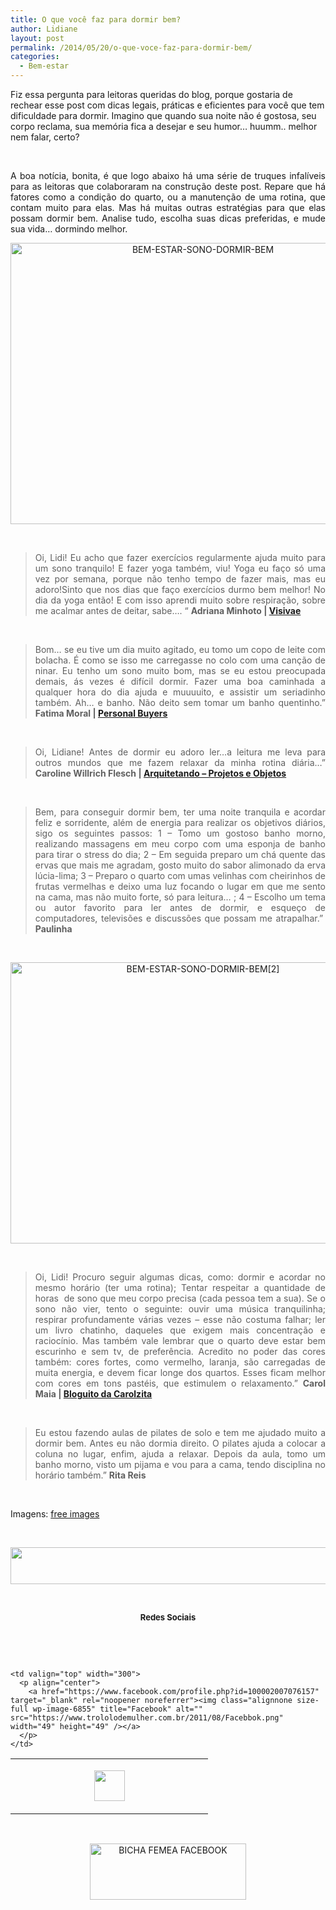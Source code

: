 ```yaml
---
title: O que você faz para dormir bem?
author: Lidiane
layout: post
permalink: /2014/05/20/o-que-voce-faz-para-dormir-bem/
categories:
  - Bem-estar
---
```

Fiz essa pergunta para leitoras queridas do blog, porque gostaria de rechear esse post com dicas legais, práticas e eficientes para você que tem dificuldade para dormir. Imagino que quando sua noite não é gostosa, seu corpo reclama, sua memória fica a desejar e seu humor… huumm.. melhor nem falar, certo?

&nbsp;

<p align="justify">
  A boa notícia, bonita, é que logo abaixo há uma série de truques infalíveis para as leitoras que colaboraram na construção deste post. Repare que há fatores como a condição do quarto, ou a manutenção de uma rotina, que contam muito para elas. Mas há muitas outras estratégias para que elas possam dormir bem. Analise tudo, escolha suas dicas preferidas, e mude sua vida… dormindo melhor.
</p>

<!--more-->

<p align="center">
  <a href="https://www.trololodemulher.com.br/2014/05/BEM-ESTAR-SONO-DORMIR-BEM.jpg"><img class="alignnone size-full wp-image-10030" alt="BEM-ESTAR-SONO-DORMIR-BEM" src="https://www.trololodemulher.com.br/2014/05/BEM-ESTAR-SONO-DORMIR-BEM.jpg" width="600" height="450" /></a>
</p>

&nbsp;

> <p align="justify">
>   Oi, Lidi! Eu acho que fazer exercícios regularmente ajuda muito para um sono tranquilo! E fazer yoga também, viu! Yoga eu faço só uma vez por semana, porque não tenho tempo de fazer mais, mas eu adoro!Sinto que nos dias que faço exercícios durmo bem melhor! No dia da yoga então! E com isso aprendi muito sobre respiração, sobre me acalmar antes de deitar, sabe&#8230;. “ <strong>Adriana Minhoto | </strong><a href="http://www.visivae.com.br/" target="_blank" rel="noopener noreferrer"><strong>Visivae</strong></a>
> </p>

&nbsp;

> <p align="justify">
>   Bom&#8230; se eu tive um dia muito agitado, eu tomo um copo de leite com bolacha. É como se isso me carregasse no colo com uma canção de ninar. Eu tenho um sono muito bom, mas se eu estou preocupada demais, ás vezes é difícil dormir. Fazer uma boa caminhada a qualquer hora do dia ajuda e muuuuito, e assistir um seriadinho também. Ah&#8230; e banho. Não deito sem tomar um banho quentinho.” <strong>Fatima Moral | </strong><a href="https://www.personalbuyers.com.br/" target="_blank" rel="noopener noreferrer"><strong>Personal Buyers</strong></a>
> </p>

&nbsp;

> <p align="justify">
>   Oi, Lidiane! Antes de dormir eu adoro ler&#8230;a leitura me leva para outros mundos que me fazem relaxar da minha rotina diária&#8230;” <strong>Caroline Willrich Flesch | </strong><a href="http://arquitetando-projetoseobjetos.blogspot.com.br/" target="_blank" rel="noopener noreferrer"><strong>Arquitetando – Projetos e Objetos</strong></a>
> </p>

&nbsp;

> <p align="justify">
>   Bem, para conseguir dormir bem, ter uma noite tranquila e acordar feliz e sorridente, além de energia para realizar os objetivos diários, sigo os seguintes passos: 1 &#8211; Tomo um gostoso banho morno, realizando massagens em meu corpo com uma esponja de banho para tirar o stress do dia; 2 &#8211; Em seguida preparo um chá quente das ervas que mais me agradam, gosto muito do sabor alimonado da erva lúcia-lima; 3 &#8211; Preparo o quarto com umas velinhas com cheirinhos de frutas vermelhas e deixo uma luz focando o lugar em que me sento na cama, mas não muito forte, só para leitura… ; 4 &#8211; Escolho um tema ou autor favorito para ler antes de dormir, e esqueço de computadores, televisões e discussões que possam me atrapalhar.”  <strong>Paulinha</strong>
> </p>

&nbsp;

<p align="center">
  <a href="https://www.trololodemulher.com.br/2014/05/BEM-ESTAR-SONO-DORMIR-BEM2.jpg"><img class="alignnone size-full wp-image-10031" alt="BEM-ESTAR-SONO-DORMIR-BEM[2]" src="https://www.trololodemulher.com.br/2014/05/BEM-ESTAR-SONO-DORMIR-BEM2.jpg" width="600" height="450" /></a>
</p>

&nbsp;

> <p align="justify">
>   Oi, Lidi! Procuro seguir algumas dicas, como: dormir e acordar no mesmo horário (ter uma rotina); Tentar respeitar a quantidade de horas  de sono que meu corpo precisa (cada pessoa tem a sua). Se o sono não vier, tento o seguinte: ouvir uma música tranquilinha; respirar profundamente várias vezes &#8211; esse não costuma falhar; ler um livro chatinho, daqueles que exigem mais concentração e raciocínio. Mas também vale lembrar que o quarto deve estar bem escurinho e sem tv, de preferência. Acredito no poder das cores também: cores fortes, como vermelho, laranja, são carregadas de muita energia, e devem ficar longe dos quartos. Esses ficam melhor com cores em tons pastéis, que estimulem o relaxamento.” <strong>Carol Maia | </strong><a href="http://bloguitodacarolzita.blogspot.com.br/" target="_blank" rel="noopener noreferrer"><strong>Bloguito da Carolzita</strong></a>
> </p>

&nbsp;

> <p align="justify">
>   Eu estou fazendo aulas de pilates de solo e tem me ajudado muito a dormir bem. Antes eu não dormia direito. O pilates ajuda a colocar a coluna no lugar, enfim, ajuda a relaxar. Depois da aula, tomo um banho morno, visto um pijama e vou para a cama, tendo disciplina no horário também.” <strong>Rita Reis</strong>
> </p>

&nbsp;

Imagens: <a href="http://www.freeimages.com/" target="_blank" rel="noopener noreferrer">free images</a>

&nbsp;

<p align="center">
  <a href="http://feedburner.google.com/fb/a/mailverify?uri=blogbichafemea&loc=pt_BR" target="_blank" rel="noopener noreferrer"><img class="alignnone size-full wp-image-8451" title="Assine o Bicha Fêmea grátis!" alt="" src="https://www.trololodemulher.com.br/2012/01/rodapé.png" width="600" height="59" /></a>
</p>

&nbsp;

<p align="center">
  <strong><span style="font-size: small;">Redes Sociais</span></strong>
</p>

&nbsp;

&nbsp;

<table width="600" border="0" cellspacing="0" cellpadding="2">
  <tr>
    <td valign="top" width="300">
      <p align="center">
        <a href="https://twitter.com/#%21/bichafemea" target="_blank" rel="noopener noreferrer"><img class="alignnone size-full wp-image-6857" title="Twitter" alt="" src="https://www.trololodemulher.com.br/2011/08/Twitter.png" width="49" height="49" /></a>
      </p>
    </td>
    
    <td valign="top" width="300">
      <p align="center">
        <a href="https://www.facebook.com/profile.php?id=100002007076157" target="_blank" rel="noopener noreferrer"><img class="alignnone size-full wp-image-6855" title="Facebook" alt="" src="https://www.trololodemulher.com.br/2011/08/Facebbok.png" width="49" height="49" /></a>
      </p>
    </td>
  </tr>
</table>

&nbsp;

<p style="text-align: center;">
  <a href="https://www.facebook.com/bichafemea" target="_blank" rel="noopener noreferrer"><img class="alignnone size-full wp-image-9849" alt="BICHA FEMEA FACEBOOK" src="https://www.trololodemulher.com.br/2014/01/BICHA-FEMEA-FACEBOOK1.png" width="250" height="90" /></a>
</p>